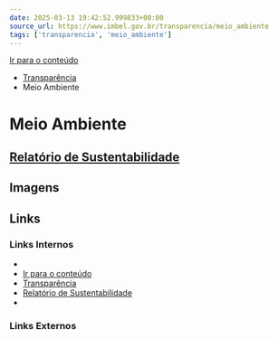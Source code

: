 ```yaml
---
date: 2025-03-13 19:42:52.999833+00:00
source_url: https://www.imbel.gov.br/transparencia/meio_ambiente
tags: ['transparencia', 'meio_ambiente']
---
```


[](https://www.imbel.gov.br/transparencia/meio_ambiente)
[Ir para o conteúdo](https://www.imbel.gov.br/transparencia/meio_ambiente#conteudo)
  * [ Transparência](https://www.imbel.gov.br/transparencia)
  * Meio Ambiente


# Meio Ambiente
[ Relatório de Sustentabilidade](https://www.imbel.gov.br/transparencia/meio_ambiente/relatorio_de_sustentabilidade)  
---  
[ ](https://www.imbel.gov.br/transparencia/meio_ambiente#home)


## Imagens



## Links

### Links Internos

- [](https://www.imbel.gov.br/transparencia/meio_ambiente)
- [Ir para o conteúdo](https://www.imbel.gov.br/transparencia/meio_ambiente#conteudo)
- [Transparência](https://www.imbel.gov.br/transparencia)
- [Relatório de Sustentabilidade](https://www.imbel.gov.br/transparencia/meio_ambiente/relatorio_de_sustentabilidade)
- [](https://www.imbel.gov.br/transparencia/meio_ambiente#home)

### Links Externos


